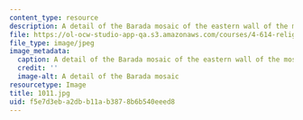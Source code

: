 ```yaml
---
content_type: resource
description: A detail of the Barada mosaic of the eastern wall of the mosque courtyard.
file: https://ol-ocw-studio-app-qa.s3.amazonaws.com/courses/4-614-religious-architecture-and-islamic-cultures-fall-2002/f5e7d3eba2dbb11ab3878b6b540eeed8_1011.jpg
file_type: image/jpeg
image_metadata:
  caption: A detail of the Barada mosaic of the eastern wall of the mosque courtyard.
  credit: ''
  image-alt: A detail of the Barada mosaic
resourcetype: Image
title: 1011.jpg
uid: f5e7d3eb-a2db-b11a-b387-8b6b540eeed8
---
```

